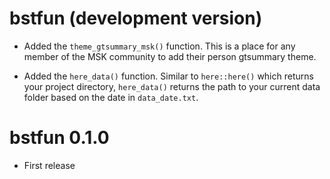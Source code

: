 # bstfun (development version)

* Added the `theme_gtsummary_msk()` function. This is a place for any member of the MSK community to add their person gtsummary theme.

* Added the `here_data()` function. Similar to `here::here()` which returns your project directory, `here_data()` returns the path to your current data folder based on the date in `data_date.txt`.

# bstfun 0.1.0

* First release
